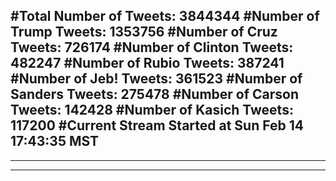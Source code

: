 #Total Number of Tweets: 3844344 
#Number of Trump Tweets: 1353756
#Number of Cruz Tweets: 726174
#Number of Clinton Tweets: 482247
#Number of Rubio Tweets: 387241
#Number of Jeb! Tweets: 361523
#Number of Sanders Tweets: 275478
#Number of Carson Tweets: 142428
#Number of Kasich Tweets: 117200
#Current Stream Started at Sun Feb 14 17:43:35 MST
---
---
---
